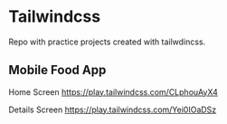 # Tailwindcss
Repo with practice projects created with tailwdincss.

## Mobile Food App
Home Screen https://play.tailwindcss.com/CLphouAyX4

Details Screen https://play.tailwindcss.com/Yei0IOaDSz
